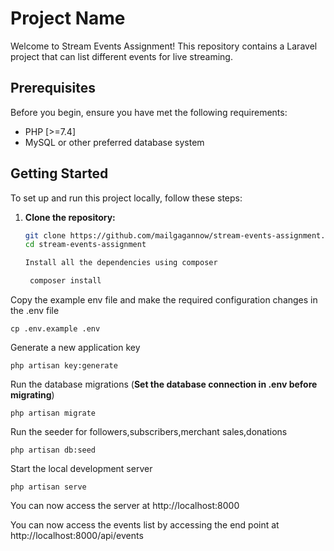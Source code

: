 # Project Name

Welcome to Stream Events Assignment! This repository contains a Laravel project that can list different events for live streaming.

## Prerequisites

Before you begin, ensure you have met the following requirements:

- PHP [>=7.4]
- MySQL or other preferred database system

## Getting Started

To set up and run this project locally, follow these steps:

1. **Clone the repository:**

   ```bash
   git clone https://github.com/mailgagannow/stream-events-assignment.git
   cd stream-events-assignment

   Install all the dependencies using composer

    composer install

Copy the example env file and make the required configuration changes in the .env file

    cp .env.example .env

Generate a new application key

    php artisan key:generate

Run the database migrations (**Set the database connection in .env before migrating**)

    php artisan migrate

Run the seeder for followers,subscribers,merchant sales,donations

    php artisan db:seed

Start the local development server

    php artisan serve

You can now access the server at http://localhost:8000

You can now access the events list by accessing the end point at http://localhost:8000/api/events

